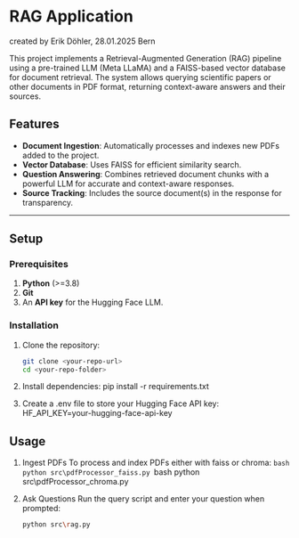 # **RAG Application**

created by Erik Döhler, 28.01.2025 Bern

This project implements a Retrieval-Augmented Generation (RAG) pipeline using a pre-trained LLM (Meta LLaMA) and a FAISS-based vector database for document retrieval. The system allows querying scientific papers or other documents in PDF format, returning context-aware answers and their sources.

## **Features**

- **Document Ingestion**: Automatically processes and indexes new PDFs added to the project.
- **Vector Database**: Uses FAISS for efficient similarity search.
- **Question Answering**: Combines retrieved document chunks with a powerful LLM for accurate and context-aware responses.
- **Source Tracking**: Includes the source document(s) in the response for transparency.

---

## **Setup**

### Prerequisites

1. **Python** (>=3.8)
2. **Git**
3. An **API key** for the Hugging Face LLM.

### Installation

1. Clone the repository:

   ```bash
   git clone <your-repo-url>
   cd <your-repo-folder>

   ```

2. Install dependencies:
   pip install -r requirements.txt

3. Create a .env file to store your Hugging Face API key:
   HF_API_KEY=your-hugging-face-api-key

## **Usage**

1. Ingest PDFs
   To process and index PDFs either with faiss or chroma:
   `bash
python src\pdfProcessor_faiss.py
 `bash
   python src\pdfProcessor_chroma.py

2. Ask Questions
   Run the query script and enter your question when prompted:
   ```bash
   python src\rag.py
   ```
